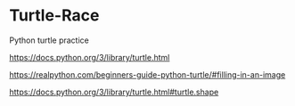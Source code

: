 # Turtle-Race
Python turtle practice

https://docs.python.org/3/library/turtle.html

https://realpython.com/beginners-guide-python-turtle/#filling-in-an-image

https://docs.python.org/3/library/turtle.html#turtle.shape
